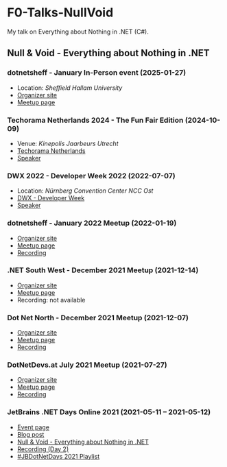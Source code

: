 # F0-Talks-NullVoid
My talk on Everything about Nothing in .NET (C#).

## Null & Void - Everything about Nothing in .NET

### dotnetsheff - January In-Person event (2025-01-27)
- Location: _Sheffield Hallam University_
- [Organizer site](https://dotnetsheff.co.uk/)
- [Meetup page](https://www.meetup.com/dotnetsheff/events/304904898/)

### Techorama Netherlands 2024 - The Fun Fair Edition (2024-10-09)
- Venue: _Kinepolis Jaarbeurs Utrecht_
- [Techorama Netherlands](https://www.techorama.nl)
- [Speaker](https://techorama-2024-netherlands.sessionize.com/speaker/1a8eb8cc-fa0f-401e-b10b-843de142ad69)

### DWX 2022 - Developer Week 2022 (2022-07-07)
- Location: _Nürnberg Convention Center NCC Ost_
- [DWX - Developer Week](https://www.developer-week.de/)
- [Speaker](https://www.developer-week.de/history/speaker-2022#/speaker/17094-stefan-polz)

### dotnetsheff - January 2022 Meetup (2022-01-19)
- [Organizer site](https://dotnetsheff.co.uk/)
- [Meetup page](https://www.meetup.com/dotnetsheff/events/283070809/)
- [Recording](https://www.youtube.com/watch?v=SSEp_JgAt1E)

### .NET South West - December 2021 Meetup (2021-12-14)
- [Organizer site](https://www.meetup.com/dotnetsouthwest/)
- [Meetup page](https://www.meetup.com/dotnetsouthwest/events/279821093/)
- Recording: not available

### Dot Net North - December 2021 Meetup (2021-12-07)
- [Organizer site](https://dotnetnorth.org.uk/)
- [Meetup page](https://www.meetup.com/DotNetNorth/events/282377697/)
- [Recording](https://www.youtube.com/watch?v=V08poPZTYwI)

### DotNetDevs.at July 2021 Meetup (2021-07-27)
- [Organizer site](https://dotnetdevs.at/)
- [Meetup page](https://www.meetup.com/dotnet-austria/events/279531287/)
- [Recording](https://www.youtube.com/watch?v=pXTxSwNgukk)

### JetBrains .NET Days Online 2021 (2021-05-11 – 2021-05-12)
- [Event page](https://pages.jetbrains.com/dotnet-days-2021/)
- [Blog post](https://blog.jetbrains.com/dotnet/2021/05/19/jetbrains-net-days-online-2021-recordings-available/)
- [Null & Void - Everything about Nothing in .NET](https://youtu.be/h7uVMKPHGtM)
- [Recording (Day 2)](https://youtu.be/i9xwtGai9wk?t=18879)
- [#JBDotNetDays 2021 Playlist](https://youtube.com/playlist?list=PLQ176FUIyIUZLtQsoMfMfr_ZHCQGImMUp)
